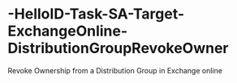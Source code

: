 # -HelloID-Task-SA-Target-ExchangeOnline-DistributionGroupRevokeOwner
Revoke Ownership from a Distribution Group in Exchange online

